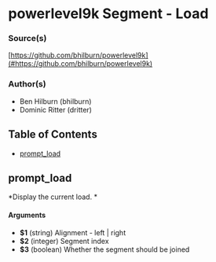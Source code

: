 # powerlevel9k Segment - Load


### Source(s)

[https://github.com/bhilburn/powerlevel9k](#https://github.com/bhilburn/powerlevel9k)


### Author(s)

- Ben Hilburn (bhilburn)
- Dominic Ritter (dritter)


## Table of Contents

- [prompt_load](#prompt_load)

## prompt_load
*Display the current load. *

#### Arguments

- **$1** (string) Alignment - left | right
- **$2** (integer) Segment index
- **$3** (boolean) Whether the segment should be joined


